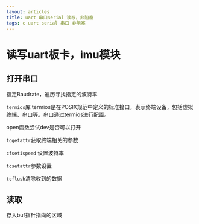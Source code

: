 ```yaml
---
layout: articles
title: uart 串口serial 读写，非阻塞
tags: c uart serial 串口 非阻塞
---
```


# 读写uart板卡，imu模块

## 打开串口

指定Baudrate，遍历寻找指定的波特率

`termios`库
termios是在POSIX规范中定义的标准接口，表示终端设备，包括虚拟终端、串口等。串口通过termios进行配置。

open函数尝试dev是否可以打开

`tcgetattr`获取终端相关的参数

`cfsetispeed` 设置波特率

`tcsetattr`参数设置

`tcflush`清除收到的数据

## 读取
存入buf指针指向的区域


